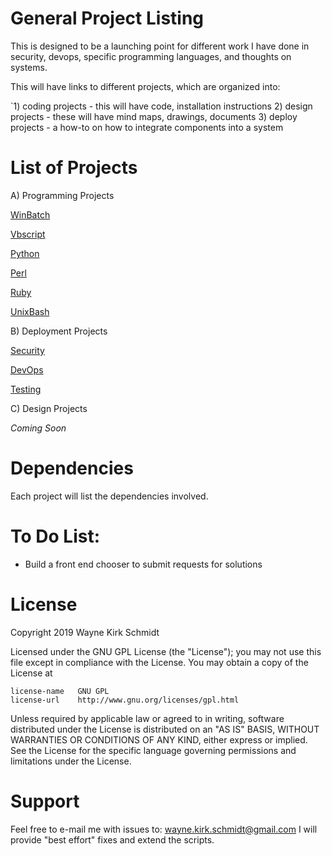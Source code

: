 General Project Listing
=======================

This is designed to be a launching point for different work I have done in 
security, devops, specific programming languages, and thoughts on systems.

This will have links to different projects, which are organized into:

`1) coding projects - this will have code, installation instructions
 2) design projects - these will have mind maps, drawings, documents
 3) deploy projects - a how-to on how to integrate components into a system

List of Projects
================

A) Programming Projects

[WinBatch](https://github.com/wayne-kirk-schmidt/windows-batch-projects)

[Vbscript](https://github.com/wayne-kirk-schmidt/vbscript-projects)

[Python](https://github.com/wayne-kirk-schmidt/python-projects)

[Perl](https://github.com/wayne-kirk-schmidt/perl-projects)

[Ruby](https://github.com/wayne-kirk-schmidt/ruby-projects)

[UnixBash](https://github.com/wayne-kirk-schmidt/bash-projects)

B) Deployment Projects

[Security](https://github.com/wayne-kirk-schmidt/security-projects)

[DevOps](https://github.com/wayne-kirk-schmidt/devops-projects)

[Testing](https://github.com/wayne-kirk-schmidt/testing-projects)


C) Design Projects

*Coming Soon*

Dependencies
============

Each project will list the dependencies involved.

To Do List:
===========

* Build a front end chooser to submit requests for solutions

License
=======

Copyright 2019 Wayne Kirk Schmidt

Licensed under the GNU GPL License (the "License");
you may not use this file except in compliance with the License.
You may obtain a copy of the License at

    license-name   GNU GPL
    license-url    http://www.gnu.org/licenses/gpl.html

Unless required by applicable law or agreed to in writing, software
distributed under the License is distributed on an "AS IS" BASIS,
WITHOUT WARRANTIES OR CONDITIONS OF ANY KIND, either express or implied.
See the License for the specific language governing permissions and
limitations under the License.

Support
=======

Feel free to e-mail me with issues to: wayne.kirk.schmidt@gmail.com
I will provide "best effort" fixes and extend the scripts.
